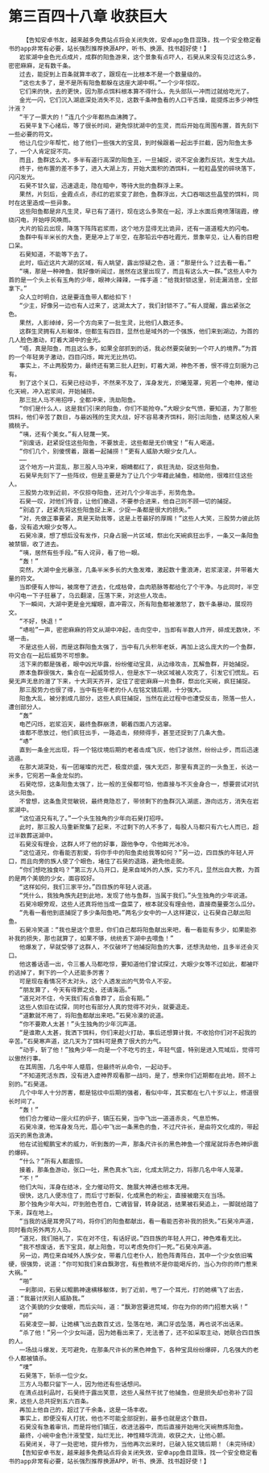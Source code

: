 # 第三百四十八章 收获巨大
        【告知安卓书友，越来越多免费站点将会关闭失效，安卓app鱼目混珠，找一个安全稳定看书的app非常有必要，站长强烈推荐换源APP，听书、换源、找书超好使！】
       岩浆湖中金色光点成片，成群的阳鱼游来，这个景象有点吓人，石昊从来没有见过这么多，密密麻麻，足有数千条。
       过去，能捉到上百条就算丰收了，跟现在一比根本不是一个数量级的。
       “这也太多了，是不是所有阳鱼都躲在这座大湖中啊。”一个少年惊叹。
       它们来的快，去的更快，因为那点饵料根本算不得什么，先头部队一冲而过就给吃光了。
       金光一闪，它们沉入湖底深处消失不见，这数千条神鱼看的人口干舌燥，能提炼出多少神性汁液？
       “干了一票大的！”连几个少年都热血沸腾了。
       石昊平复下心绪后，等了很长时间，避免惊扰湖中的生灵，而后开始在周围布置，首先刻下一些必要的符文。
       他让几位少年帮忙，给了他们一些强大的宝具，到时候跟着一起出手拦截，因为阳鱼太多了，一个人肯定捉不完。
       而且，鱼群这么大，多半有道行高深的阳鱼王，一旦捕捉，说不定会激烈反抗，发生大战。
       终于，他布置的差不多了，进入大湖上方，开始大面积的洒饵料，一粒粒晶莹的碎块落下，闪闪发光。
       石昊不甘久留，迅速退走，隐在暗中，等待大批的鱼群浮上来。
       果然，片刻后，金霞点点，赤红的岩浆变了颜色，鱼群浮出，大口吞咽这些晶莹的饵料，同时在这里造成一些异象。
       这些阳鱼都是非凡生灵，早已有了道行，现在这么多聚在一起，浮上水面后竟喷薄瑞霞，缭绕闪电，开始呼风唤雨。
       大片的铅云出现，降落下阵阵岩浆雨，这个地方显得无比诡异，还有一道道粗大的闪电。
       鱼群中有半米长的大鱼，更是冲上了半空，在那铅云中吞吐霞光，景象罕见，让人看的目瞪口呆。
       石昊知道，不能等下去了。
       此时，临近这片大湖的区域，有人眺望，露出惊疑之色，道：“那是什么？过去看一看。”
       “咦，那是一种神鱼，我好像听闻过，居然在这里出现了，而且有这么大一群。”这些人中为首的是一个头上长有玉角的少年，眼神火辣辣，一挥手道：“给我封锁这里，别走漏消息，全部拿下。”
       众人立时明白，这是要连鱼带人都给扣下！
       “少主，好像另一边也有人过来了，这湖太大了，我们封锁不了。”有人提醒，露出紧张之色。
       果然，人影绰绰，另一个方向来了一批生灵，比他们人数还多。
       这群生灵拥有人形躯体，但都生有四目，显然也是域外的一个强族，他们来到湖边，为首的几人脸色激动，盯着大湖中的金光。
       “唔，真是阳鱼，而且这么多，如果全部抓到的话，我必然要突破到一个吓人的境界。”为首的一个年轻男子激动，四目闪烁，眸光无比热切。
       事实上，不止两股势力，最终还有第三批人赶到，盯着大湖，神色不善，恨不得立刻据为己有。
       到了这个关口，石昊已经动手，不然来不及了，浑身发光，炽曦笼罩，宛若一个电神，催动化天碗，冲入岩浆间，开始捕捞。
       那三批人马不用招呼，全都冲来，洗劫阳鱼。
       “你们是什么人，这是我们引来的阳鱼，你们不能抢夺。”大眼少女气愤，要知道，为了那些饵料，他们辛苦了数日，与最凶残的生灵大战，好不容易凑齐饵料，刚引出阳鱼，结果这般人来摘桃子。
       “咦，还有个美女。”有人轻蔑一笑。
       “别废话，赶紧捉住这些阳鱼，不要放走，这些都是无价瑰宝！”有人喝道。
       “你们几个，别傻愣着，跟着一起捕捞！”更有人威胁大眼少女几人。
       ……
       这个地方一片混乱，那三股人马冲来，眼睛都红了，疯狂洗劫，捉这些阳鱼。
       石昊早先刻下了一些阵纹，但是主要是为了让几个少年藉此捕鱼，相助他，很难拦住这些人。
       三股势力攻到近前，不仅掠夺阳鱼，还对几个少年出手，形势危急。
       石昊一叹，对他们传音，让他们撤退，不要参合进来，他自己则不顾一切的捕捉。
       “别追了，赶紧先将这些阳鱼捉上来，少捉一条都是很大的损失。”
       “对，先做正事要紧，真是天助我等，这是上苍最好的厚赐！”这些人大笑，三股势力彼此防备，没有追大眼少女等人。
       石昊冷漠，想了想后没有发作，只身占据一片区域，祭出化天碗疯狂出手，一条又一条阳鱼被禁锢，收了进去。
       “咦，居然有些手段。”有人诧异，看了他一眼。
       “轰！”
       突然，大湖中金光暴涨，几条半米多长的大鱼发难，激起数十重浪涛，岩浆滚滚，并带着大量的符文。
       当即便有人惨叫，被席卷了进去，化成枯骨，血肉筋脉等都给化了个干净。与此同时，半空中闪电一下子狂暴了，乌云翻滚，压落下来，对这些人攻击。
       下一瞬间，大湖中更是金光耀眼，直冲霄汉，所有阳鱼都被激怒了，数千条暴动，展现符文。
       “不好，快退！“
       “哧啦”一声，密密麻麻的符文从湖中冲起，击向空中，当即有半数人炸开，碎成无数块，不堪一击。
       不是这些人弱，而是这群阳鱼太强了，当中有几头积年老妖，再加上这么庞大的一个鱼群，符文合在一起后威势不可想象。
       活下来的都是强者，眼中凶光毕露，纷纷催动宝具，从边缘攻击，瓦解鱼群，开始捕捉。
       原本鱼群很强大，集合在一起威势惊人，但是水下一块区域被人攻克了，引发它们慌乱。石昊无声无息的潜了下来，十大洞天齐开，定住了密密麻麻一片鱼群，祭出化天碗，疯狂捕捉。
       那三股势力也很了得，当中有些年老的仆人在铭文镜后期，十分强大。
       阳鱼大乱，被分割成几部分，这些人疯狂捕捉，当然在此过程中也遭受反击，殒落一些人，遭创部分人。
       “轰”
       电芒闪烁，岩浆滔天，最终鱼群崩溃，朝着四面八方逃窜。
       谁都不愿放过，他们疯狂出手，一路追击，频频得手，甚至还捉到了几条大鱼。
       “哧”
       直到一条金光出现，将一个铭纹境后期的老者击成飞灰，他们才骇然，纷纷止步，而后迅速逃遁。
       在那大湖深处，有一团璀璨的光芒，极度炽盛，强大无匹，那里有真正的一头鱼王，长达一米多，它宛若一条金龙似的。
       石昊吃惊，这条阳鱼太强了，比一般的王侯都可怕，他直接与不灭金身合一，想要尝试对抗这头阳鱼。
       不曾想，这条鱼灵觉敏锐，最终竟隐忍了，带领剩下的鱼群沉入湖底，游向远方，消失在岩浆湖中。
       “这位道兄有礼了。”一个头生独角的少年向石昊打招呼。
       此时，那三股人马重新聚集了起来，不过剩下的人不多了，每股人马都只有六七人而已，超过半数葬送湖中。
       石昊没有理会，这群人坏了他的好事，跟他争夺，令他眸光冰冷。
       “这位道兄，你看能否割爱，将你手中的阳鱼卖给我等如何？”另一边，四目族的年轻人开口，而且向旁的族人使了个眼色，堵住了石昊的退路，避免他走脱。
       “你们想吃独食吗？”第三方人马开口，是来自域外的人族，实力不凡，显然出自大教，为首的是两个美貌的少女，面容姣好。
       “这样如何，我们三家平分。”四目族的年轻人说道。
       “凭什么，我独角族先赶到此地，发现了他与鱼群，当属于我们。”头生独角的少年说道。
       石昊冷眼旁观，这些人还真将他当成一盘菜了，根本就没有理会他，直接商量要怎么瓜分。
       “先看一看他到底捕捉了多少条阳鱼吧。”两名少女中的一人这样建议，让石昊自己献出阳鱼。
       石昊冷笑道：“我也是这个意思，你们自己都将阳鱼献出来吧，看一看能有多少，如果能弥补我的损失，那也就算了，如果不够，统统丢下湖中去喂鱼！”
       他爆发了，早就受够了这群人，不仅破坏了他捕捉阳鱼的大事，还想洗劫他，且多半还会灭口。
       他这番话语一出，令三番人马都吃惊，要知道他们曾试探过，大眼少女等不过如此，都被吓的逃掉了，剩下的一个人还能多厉害？
       可是现在看情况不太对头，这个人透发出的气势令人不安。
       “朋友算了，今天有得罪之处，还请海涵。”
       “道兄对不住，今天我们有点鲁莽了，后会有期。”
       这些人依旧在试探，同时也有部分人真的觉得不对头，就要退走。
       “道歉就不用了，将阳鱼都献出来吧。”石昊冷漠的说道。
       “你不要欺人太甚！”头生独角的少年沉声道。
       “是谁欺人太甚，我洒下饵料，你们来趁火打劫，事后还想算计我，不收拾你们对不起我的辛苦。”石昊寒声道，这几天为了饵料可是费了很大的力气。
       “动手，斩了他！”独角少年一向是一个不吃亏的主，年轻气盛，特别是进入荒域后，觉得可以傲然行事。
       在其周围，几名中年人蹙眉，但最终听从命令，一起动手。
       “不知道死活东西，没有进入虚神界观看那一战吗，是了，想来你们近期都在此地，顾不上别的。”石昊道。
       几个中年人十分厉害，都是铭纹中后期的强者，看似中年，其实都在七八十岁以上，修道很长时间了。
       “轰！”
       他们合力催动一座火红的炉子，镇压石昊，当中飞出一道道赤炎，气息恐怖。
       石昊冷漠，他浑身发乌光，眉心中飞出一条黑色的鱼，不过尺许长，是由符文化成的，带起滔天的黑色浪涛。
       他在试验鲲鹏宝术的威力，听到轰的一声，那条尺许长的黑色神鱼一个摆尾就将赤色神炉震的爆碎。
       “什么？”所有人都震惊。
       接着，那条鱼游动，张口一吐，黑色真水飞出，化成太阴之力，将那几名中年人笼罩。
       “不！”
       他们大叫，浑身在结冰，全力催动符文、施展大神通也根本无用。
       很快，这几人便冻住了，而后寸寸断裂，化成黑色的粉尘，直接被磨灭在当场。
       那个独角少年大叫，吓到脸色苍白，亡魂皆冒，转身就逃，结果被石昊追上，一脚就给踏了下来，踩在地上。
       “当我的话是耳旁风了吗，将你们的阳鱼都献出，看一看能否弥补我的损失。”石昊冷声道，同时看向另外两方人马。
       “道兄，我们赔礼了，实在对不住，有话好说。”四目族的年轻人开口，神色难看无比。
       “我不想废话，丢下宝具，献上阳鱼，可以考虑免你们一死。”石昊冷声道。
       另一边，两位来自域外人族少女，带着几位老仆人，脸色阵青阵白，其中一个少女依旧嘴硬，很强势，说道：“你可知我们来自飘渺宫，有些教统不是你能喝斥的，当心为你的师门惹来大祸。”
       “啪”
       一刹那间，石昊以鲲鹏神速横移躯体，到了近前，甩了一个耳光，打的她横飞了出去，道：“我最讨厌别人威胁我。”
       这个美貌的少女傻眼，而后尖叫，道：“飘渺宫要进荒域，你在为你的师门招惹大祸！”
       “砰”
       石昊凌空一脚，让她横飞出去数百丈远，坠落在地，满口牙齿坠落，再也说不出话来。
       “杀了他！”另一个少女叫道，因为她看出来了，无法善了，还不如采取主动，她联合四目族的人。
       一场战斗爆发，无可避免，在那条尺许长的黑色神鱼下，各种宝具纷纷爆碎，几名强大的老仆人都被镇杀。
       “噗”
       石昊落下，斩杀一位少女。
       三方人马都只留下一人，因为他还有些话想问。
       在清点战利品时，石昊终于露出笑意，这些人虽然干扰了他捕鱼，但是损失却也弥补了回来，这些人总共捉到五六百条。
       再加上他自己的，超过了千余条，这是一场丰收。
       事实上，即便没有人打扰，他也不可能全部捉到，最多也就是这个数目。
       石昊没有急着审讯，而是将他们镇压，收进法器中，而后直接开始用化天碗熬炼阳鱼。
       最终，小碗中金色汁液莹莹，灿烂无比，神性精华流淌，收获之大，让他心颤。
       石昊闭关，寻了一处密地，提升修为，当他再次出来时，已破入铭文镜后期！（未完待续）
       【告知安卓书友，越来越多免费站点将会关闭失效，安卓app鱼目混珠，找一个安全稳定看书的app非常有必要，站长强烈推荐换源APP，听书、换源、找书超好使！】